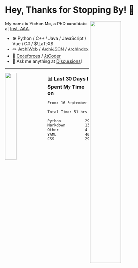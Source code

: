 # Hey, Thanks for Stopping By! 🦭

<picture>
    <source media="(prefers-color-scheme: dark)" srcset="https://github-readme-stats.vercel.app/api?username=amomorning&show_icons=true&theme=noctis_minimus&hide=issues">
    <img align="right" width="45%" src="https://github-readme-stats.vercel.app/api?username=amomorning&show_icons=true&theme=graywhite&hide=issues">
</picture>


My name is Yichen Mo, a PhD candidate at [Inst. AAA](https://archialgo.com).

-   :gear: Python / C++ / Java / JavaScript / Vue / C# / $\LaTeX$ 
-   :pencil2: [ArchiWeb](https://web.archialgo.com) / [ArchiJSON](https://www.food4rhino.com/en/app/archijson) / [ArchIndex](https://index.archialgo.com/) 
-   :abacus: [Codeforces](https://codeforces.com/profile/LaPluma) / [AtCoder](https://atcoder.jp/users/amomorning)
-   :thought_balloon: Ask me anything at [Discussions](https://github.com/amomorning/amomorning/discussions/new)!


---

<picture>
    <source media="(prefers-color-scheme: dark)" srcset="https://github-readme-stats.vercel.app/api/top-langs/?username=amomorning&hide=Mathematica&theme=noctis_minimus">
    <img align="left" width="27%" src="https://github-readme-stats.vercel.app/api/top-langs/?username=amomorning&hide=Mathematica&theme=graywhite">
</picture>

  
### 📊 Last 30 Days I Spent My Time on

<!--START_SECTION:waka-->

```txt
From: 16 September 2023 - To: 16 October 2023

Total Time: 51 hrs 1 min

Python           29 hrs 29 mins  ██████████████▒░░░░░░░░░░   57.81 %
Markdown         13 hrs 38 mins  ██████▓░░░░░░░░░░░░░░░░░░   26.72 %
Other            4 hrs 26 mins   ██▒░░░░░░░░░░░░░░░░░░░░░░   08.72 %
YAML             46 mins         ▒░░░░░░░░░░░░░░░░░░░░░░░░   01.51 %
CSS              29 mins         ▒░░░░░░░░░░░░░░░░░░░░░░░░   00.95 %
```

<!--END_SECTION:waka-->　　
